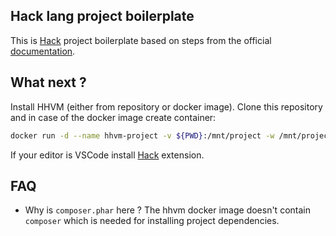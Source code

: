 ## Hack lang project boilerplate

This is [Hack](https://docs.hhvm.com/hack/) project boilerplate based on steps from the official [documentation](https://docs.hhvm.com/hack/getting-started/starting-a-real-project).

## What next ?
Install HHVM (either from repository or docker image). Clone this repository and in case of the docker image create container:
```sh
docker run -d --name hhvm-project -v ${PWD}:/mnt/project -w /mnt/project hhvm/hhvm
```

If your editor is VSCode install [Hack](https://marketplace.visualstudio.com/items?itemName=pranayagarwal.vscode-hack) extension.

## FAQ
- Why is `composer.phar` here ?
    The hhvm docker image doesn't contain `composer` which is needed for 
    installing project dependencies.
